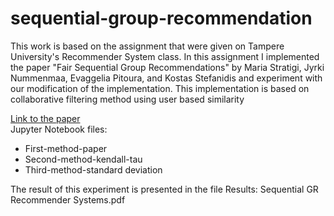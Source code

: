 # sequential-group-recommendation


<p>This work is based on the assignment that were given on Tampere University's Recommender System class. In this
assignment I implemented the paper "Fair Sequential Group Recommendations" by Maria Stratigi, Jyrki Nummenmaa, Evaggelia Pitoura,
and Kostas Stefanidis and experiment with our modification of the implementation. This implementation is based on collaborative filtering method using user based similarity</p>

<a href="https://homepages.tuni.fi/konstantinos.stefanidis/docs/sac20.pdf">Link to the paper </a>
<br>
Jupyter Notebook files:
<ul>
<li>First-method-paper</li>
<li>Second-method-kendall-tau</li>
<li>Third-method-standard deviation</li>
</ul>

The result of this experiment is presented in the file Results: Sequential GR Recommender Systems.pdf

